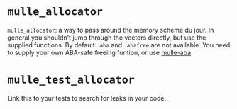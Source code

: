 
# `mulle_allocator`

`mulle_allocator`: a way to pass around the memory scheme du jour. In general you 
shouldn't jump through the vectors directly, but use the supplied functions.
By default `.aba` and `.abafree` are not available. You need to supply your own
ABA-safe freeing funtion, or use [mulle-aba](https://www.mulle-kybernetik.com/software/git/mulle-aba/)


# `mulle_test_allocator`

Link this to your tests to search for leaks in your code.

